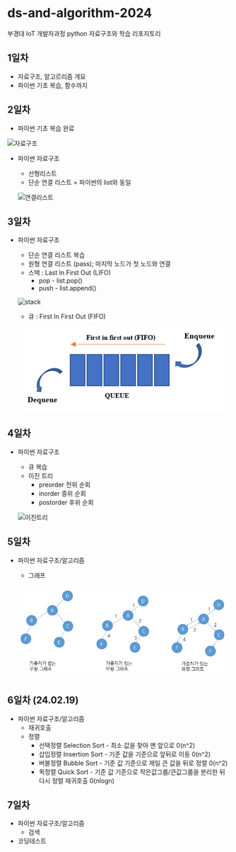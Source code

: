 # ds-and-algorithm-2024
부경대 IoT 개발자과정 python 자료구조와 학습 리포지토리

## 1일차
- 자료구조, 알고르리즘 개요
- 파이썬 기초 복습, 함수까지

## 2일차
- 파이썬 기초 복습 완료

![자료구조](https://t1.daumcdn.net/cfile/tistory/23202B4C53FDC5600C)

- 파이썬 자료구조
    - 선형리스트
    - 단순 연결 리스트 = 파이썬의 list와 동일

    ![연결리스트](https://upload.wikimedia.org/wikipedia/commons/9/9c/Single_linked_list.png)

## 3일차
- 파이썬 자료구조
    - 단순 연결 리스트 복습
    - 원형 연결 리스트 (pass); 마지막 노드가 첫 노드와 연결
    - 스택 : Last In First Out (LIFO)
        - pop - list.pop()
        - push - list.append()

    ![stack](https://cs.lmu.edu/~ray/images/stack.gif)

    - 큐 : First In First Out (FIFO)

    ![queue](https://raw.githubusercontent.com/RiverGang/ds-and-algorithm-2024/main/images/queue.png)
    
## 4일차
- 파이썬 자료구조
    - 큐 복습
    - 이진 트리
        - preorder 전위 순회
        - inorder 중위 순회
        - postorder 후위 순회
    
    ![이진트리](https://kahee.github.io//assets/post_img/tree3.png)

## 5일차
- 파이썬 자료구조/알고리즘
    - 그래프

    ![graph02](https://raw.githubusercontent.com/RiverGang/ds-and-algorithm-2024/main/images/graph02.png)
    

## 6일차 (24.02.19)
- 파이썬 자료구조/알고리즘
    - 재귀호출
    - 정렬
        - 선택정렬 Selection Sort - 최소 값을 찾아 맨 앞으로 0(n^2)
        - 삽입정렬 Insertion Sort - 기준 값을 기준으로 앞뒤로 이동 0(n^2)
        - 버블정렬 Bubble Sort - 기준 값 기준으로 제일 큰 값을 뒤로 정렬 0(n^2)
        - 퀵정렬 Quick Sort - 기준 값 기준으로 작은값그룹/큰값그룹을 분리한 뒤 다시 정렬 재귀호출 0(nlogn)

## 7일차
- 파이썬 자료구조/알고리즘
    - 검색
- 코딩테스트

